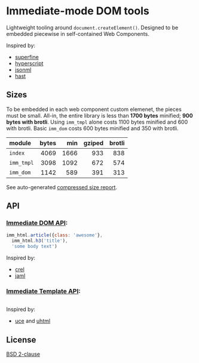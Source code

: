 # Immediate-mode DOM tools

Lightweight tooling around `document.createElement()`.
Designed to be embedded piecewise in self-contained Web Components.

Inspired by:
- [superfine](https://github.com/jorgebucaran/superfine#readme)
- [hyperscript](https://github.com/hyperhype/hyperscript#readme)
- [jsonml](http://www.jsonml.org)
- [hast](https://github.com/syntax-tree/hast#readme)

## Sizes

To be embedded in each web component custom elemenet,
the pieces must be small. All-in, the entire library is
less than **1700 bytes** minified; **900 bytes with brotli**.
Using `imm_tmpl` alone costs 1100 bytes minified and 600 with brotli.
Basic `imm_dom` costs 600 bytes minified and 350 with brotli.

| module          |  bytes |    min | gziped | brotli |
|:----------------|-------:|-------:|-------:|-------:|
| `index`         |   4069 |   1666 |    933 |    838 |
| `imm_tmpl`      |   3098 |   1092 |    672 |    574 |
| `imm_dom`       |   1142 |    589 |    391 |    313 |

See auto-generated [compressed size report](./docs/compressed.md).


## API

### [Immediate DOM API](docs/imm_dom.md):

```javascript
imm_html.article({class: 'awesome'},
  imm_html.h3('title'),
  'some body text')
```

Inspired by:
- [crel](https://github.com/KoryNunn/crel#readme)
- [jaml](https://github.com/edspencer/jaml#readme)


### [Immediate Template API](docs/imm_tmpl.md):

```javascript
```

Inspired by:
- [uce](https://github.com/WebReflection/uce#readme)
  and [uhtml](https://github.com/WebReflection/uhtml#readme)



## License

[BSD 2-clause](LICENSE)
